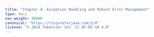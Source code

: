 ```yaml
---
title: "Chapter 4: Exception Handling and Robust Error Management"
type: docs
nav_weight: 40000
canonical: "https://clojureforjava.com/2/4"
license: "© 2024 Tokenizer Inc. CC BY-NC-SA 4.0"
---
```

